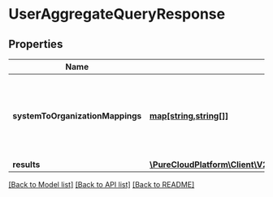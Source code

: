 # UserAggregateQueryResponse

## Properties
Name | Type | Description | Notes
------------ | ------------- | ------------- | -------------
**systemToOrganizationMappings** | [**map[string,string[]]**](array.md) | A mapping from system presence to a list of organization presence ids | [optional] 
**results** | [**\PureCloudPlatform\Client\V2\Model\UserAggregateDataContainer[]**](UserAggregateDataContainer.md) |  | [optional] 

[[Back to Model list]](../README.md#documentation-for-models) [[Back to API list]](../README.md#documentation-for-api-endpoints) [[Back to README]](../README.md)


